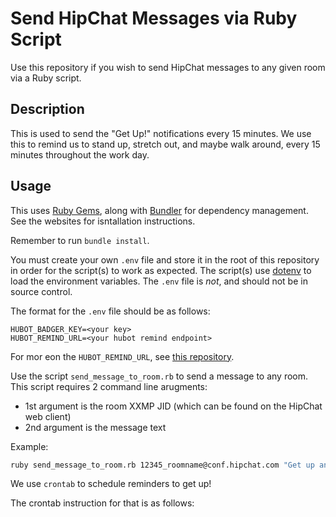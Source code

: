 Send HipChat Messages via Ruby Script
====================

Use this repository if you wish to send HipChat messages to any given room via a Ruby script.

Description
---

This is used to send the "Get Up!" notifications every 15 minutes. We use this to remind us to stand up, stretch out, and maybe walk around, every 15 minutes throughout the work day.

Usage
---

This uses [Ruby Gems](https://rubygems.org/), along with [Bundler](http://bundler.io/) for dependency management. See the websites for isntallation instructions.

Remember to run `bundle install`.

You must create your own `.env` file and store it in the root of this repository in order for the script(s) to work as expected. The script(s) use [dotenv](https://github.com/bkeepers/dotenv) to load the environment variables. The `.env` file is *not*, and should not be in source control.

The format for the `.env` file should be as follows:

```
HUBOT_BADGER_KEY=<your key>
HUBOT_REMIND_URL=<your hubot remind endpoint>
```

For mor eon the `HUBOT_REMIND_URL`, see [this repository](github.com/detroit-labs/hubot-badger).


Use the script `send_message_to_room.rb` to send a message to any room. This script requires 2 command line arugments:

- 1st argument is the room XXMP JID (which can be found on the HipChat web client)
- 2nd argument is the message text

Example:

```bash
ruby send_message_to_room.rb 12345_roomname@conf.hipchat.com "Get up and stretch."
```

We use `crontab` to schedule reminders to get up!

The crontab instruction for that is as follows:

<insert the crontab instruction here>
